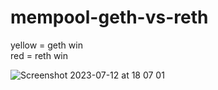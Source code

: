 # mempool-geth-vs-reth

yellow = geth win\
red = reth win

![Screenshot 2023-07-12 at 18 07 01](https://github.com/rya0x/mempool-geth-vs-reth/assets/83345377/5be5477d-98a8-468e-9af2-e8d55a3b217d)
